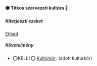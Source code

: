 #### 🟡 Titkos szervezeti kultúra 🔁

##### Kiterjeszti ezeket

[Etikett](../kepzettsegek.vilagi/etikett.md)

##### Követelmény

- ⭕KELL?⭕ [Kultúrkör](../hatterek.kiemelt/kulturkor.md): (adott kultúrkör)


<br />
